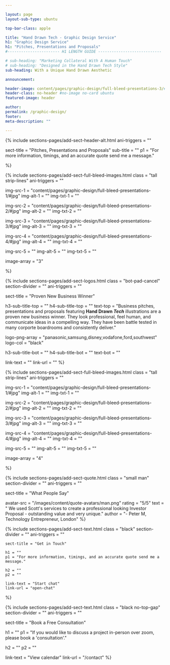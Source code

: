```yaml
---

layout: page
layout-sub-type: ubuntu

top-bar-class: apple

title: "Hand Drawn Tech - Graphic Design Service"
h1: "Graphic Design Service"
h1: "Pitches, Presentations and Proposals"
#----------------------- H1 LENGTH GUIDE ----------------------------

# sub-heading: "Marketing Collateral With A Human Touch"
# sub-heading: "Designed in the Hand Drawn Tech Style"
sub-heading: With a Unique Hand Drawn Aesthetic

announcement:

header-image: content/pages/graphic-design/full-bleed-presentations-3/#jpg
header-class: no-header #no-image no-card ubuntu
featured-image: header

author:
permalink: /graphic-design/
footer:
meta-description: ""

---
```




<!-- SECTION TEXT -->
{% include sections-pages/add-sect-header-alt.html
  ani-triggers = ""

  sect-title = "Pitches, Presentations and Proposals"
  sub-title = ""
  p1 = "For more information, timings, and an accurate quote send me a message."
  
%}




<!-- SECTION FULL BLEED IMAGES -->
{% include sections-pages/add-sect-full-bleed-images.html
  class = "tall strip-lines"
  ani-triggers = ""

  img-src-1 = "content/pages/graphic-design/full-bleed-presentations-1/#jpg"
  img-alt-1 = ""
  img-txt-1 = ""

  img-src-2 = "content/pages/graphic-design/full-bleed-presentations-2/#jpg"
  img-alt-2 = ""
  img-txt-2 = ""

  img-src-3 = "content/pages/graphic-design/full-bleed-presentations-3/#jpg"
  img-alt-3 = ""
  img-txt-3 = ""

  img-src-4 = "content/pages/graphic-design/full-bleed-presentations-4/#jpg"
  img-alt-4 = ""
  img-txt-4 = ""

  img-src-5 = ""
  img-alt-5 = ""
  img-txt-5 = ""

  image-array = "3"

%}




<!-- SECTION LOGOS -->
{% include sections-pages/add-sect-logos.html
  class = "bot-pad-cancel"
  section-divider = ""
  ani-triggers = ""

  sect-title = "Proven New Business Winner"

  h3-sub-title-top = ""
  h4-sub-title-top = ""
  text-top = "Business pitches, presentations and proposals featuring <b>Hand Drawn <em>Tech</em></b> illustrations are a proven new business winner. They look professional, feel human, and communicate ideas in a compelling way. They have been battle tested in many corporte boardrooms and consistently deliver."

  logo-png-array = "panasonic,samsung,disney,vodafone,ford,southwest"
  logo-col = "black"

  h3-sub-title-bot = ""
  h4-sub-title-bot = ""
  text-bot = ""

  link-text = ""
  link-url = ""
%}








<!-- SECTION FULL BLEED IMAGES -->
{% include sections-pages/add-sect-full-bleed-images.html
  class = "tall strip-lines"
  ani-triggers = ""

  img-src-1 = "content/pages/graphic-design/full-bleed-presentations-1/#jpg"
  img-alt-1 = ""
  img-txt-1 = ""

  img-src-2 = "content/pages/graphic-design/full-bleed-presentations-2/#jpg"
  img-alt-2 = ""
  img-txt-2 = ""

  img-src-3 = "content/pages/graphic-design/full-bleed-presentations-3/#jpg"
  img-alt-3 = ""
  img-txt-3 = ""

  img-src-4 = "content/pages/graphic-design/full-bleed-presentations-4/#jpg"
  img-alt-4 = ""
  img-txt-4 = ""

  img-src-5 = ""
  img-alt-5 = ""
  img-txt-5 = ""

  image-array = "4"

%}







<!-- SECTION QUOTE -->
{% include sections-pages/add-sect-quote.html
  class = "small man"
  section-divider = ""
  ani-triggers = ""

  sect-title = "What People Say"

  avatar-src = "/images/content/quote-avatars/man.png"
  rating = "5/5"
  text = " We used Scott's services to create a professional looking Investor Proposal - outstanding value and very unique."
  author = "- Peter M, Technology Entrepreneur, London"
%}





<!-- SECTION TEXT -->
{% include sections-pages/add-sect-text.html
	class = "black"
	section-divider = ""
	ani-triggers = ""

	sect-title = "Get in Touch"
	
	h1 = ""
	p1 = "For more information, timings, and an accurate quote send me a message."
	
	h2 = ""
	p2 = ""
	
	link-text = "Start chat"
	link-url = "open-chat"
%}



<!-- SECTION TEXT -->
{% include sections-pages/add-sect-text.html
  class = "black no-top-gap"
  section-divider = ""
  ani-triggers = ""

  sect-title = "Book a Free Consultation"
  
  h1 = ""
  p1 = "If you would like to discuss a project in-person over zoom, please book a 'consultation'."

  h2 = ""
  p2 = ""
  
  link-text = "View calendar"
  link-url = "/contact"
%}





